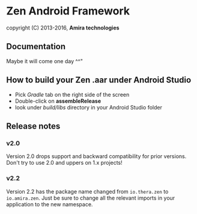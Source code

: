 # Zen Android Framework
copyright (C) 2013-2016, **Amira technologies**

## Documentation
Maybe it will come one day ^^"

## How to build your Zen .aar under Android Studio
* Pick *Gradle* tab on the right side of the screen
* Double-click on **assembleRelease**
* look under *build/libs* directory in your Android Studio folder

## Release notes

### v2.0
Version 2.0 drops support and backward compatibility for prior versions. Don't try to use 2.0 and uppers on 1.x projects!

### v2.2
Version 2.2 has the package name changed from `io.thera.zen` to `io.amira.zen`. Just be sure to change all the relevant imports in your application to the new namespace.
